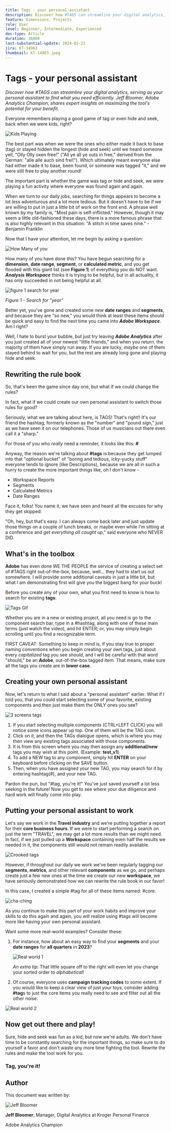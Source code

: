```yaml
---
title: Tags - your personal assistant
description: Discover how #TAGS can streamline your digital analytics, serving as your personal assistant to find what you need efficiently. Jeff Bloomer, Adobe Analytics Champion, shares expert insights on maximizing the tool's potential for your benefit.
feature: Dimensions, Projects
role: User
level: Beginner, Intermediate, Experienced
doc-type: Article
duration: 36000
last-substantial-update: 2024-02-22
jira: KT-14963
thumbnail: KT-14963.jpeg
---
```


# Tags - your personal assistant

_Discover how #TAGS can streamline your digital analytics, serving as your personal assistant to find what you need efficiently. Jeff Bloomer, Adobe Analytics Champion, shares expert insights on maximizing the tool's potential for your benefit._

Everyone remembers playing a good game of tag or even hide and seek, back when we were kids, right?

![Kids Playing](assets/kids-playing2.jpeg)

The best part was when we were the ones who either made it back to base (tag) or stayed hidden the longest (hide and seek) until we heard someone yell, "Olly Olly oxen free!" ("All ye all ye outs in free," derived from the German: "alle alle auch sind frei!").  Which ultimately meant everyone else had either made it to base, been found, or someone was tagged "it," and we were still free to play another round!

The important part is whether the game was tag or hide and seek, we were playing a fun activity where everyone was found again and again.

When we turn to our daily jobs, searching for things appears to become a lot less adventurous and a lot more tedious. But it doesn't have to be if we are willing to put in just a little bit of work on the front end.  A phrase well known by my family is, "Most pain is self-inflicted." However, though it may seem a little old-fashioned these days, there is a more famous phrase that is also highly relevant in this situation: "A stitch in time saves nine." - Benjamin Franklin

Now that I have your attention, let me begin by asking a question:


![How Many of you](assets/how-many-of-you.jpg)

How many of you have done this?  You have begun searching for a **dimension**, **date range**, **segment**, or **calculated metric**, and you get flooded with this giant list (see **Figure 1**) of everything you do NOT want.  ***Analysis Workspace*** thinks it is trying to be helpful, but in all actuality, it has only succeeded in not being helpful at all.

![figure 1 search for year](assets/tags-example-year.jpg)

*Figure 1 - Search for "year"*

Better yet, you've gone and created some *new* **date ranges** and **segments**, and because they are "so new," you would think at least these items should be quick and easy to find the next time you came into ***Adobe Workspace***. Am I right?

Well, I hate to burst your bubble, but just try leaving ***Adobe Analytics*** after you just created all of your newest "little friends," and when you return, the majority of them have simply run away.  If you are lucky, *maybe* one of them stayed behind to wait for you, but the rest are already long gone and playing hide and seek.

## Rewriting the rule book

So, that's been the game since day one, but what if we could change the rules?

In fact, what if we could create our own personal assistant to switch those rules for good?  

Seriously, what we are talking about here, is TAGS!  That's right!!  It's our friend the hashtag, formerly known as the "number" and "pound sign," just as we have seen it on our telephones.  Those of us musicians out there even call it a "sharp."

For those of you who *really* need a reminder, it looks like this: **#**

Anyway, the reason we're talking about **#tags** is because they get lumped into that "optional bucket" of "boring and tedious, icky-yucky stuff" everyone tends to ignore (like Descriptions), because we are all in such a hurry to create the more important things like, oh I don't know -  

- Workspace Reports
- Segments
- Calculated Metrics
- Date Ranges

Face it, folks!  You name it, we have seen and heard all the excuses for why they get skipped:

"Oh, hey, but that's easy.  I can always come back later and just update those things on a couple of lunch breaks, or maybe even while I'm sitting at a conference and *get everything all caught up*," said everyone who NEVER DID.

## What's in the toolbox

**Adobe** has even done WE THE PEOPLE the service of creating a select set of #TAGS right out-of-the-box, because, well… they had to start us out somewhere.  I will provide some additional caveats in just a little bit, but what I am demonstrating first will give you the biggest bang for your buck!

Before you create any of your own, what you first need to know is how to search for existing **tags**:

![Tags Gif](assets/tags-gif.gif)

Whether you are in a new or existing project, all you need is go to the component search bar, type in a #hashtag, along with one of these main terms (just watch the video), and hit ENTER; or, you may simply begin scrolling until you find a recognizable term.

FIRST CAVEAT: Something to keep in mind is, if you stay true to proper naming conventions when you begin creating your *own* tags, just about every *capitalized* tag you see *should*, and I will be careful with that word "should," be an **Adobe**, out-of-the-box tagged item.  That means, make sure all the tags you create are in **lower case**.

## Creating your own personal assistant

Now, let's return to what I said about a "personal assistant" earlier.  What if I told you, that you could start selecting some of your favorite, existing components and then just make them the ONLY ones you see?

![3 screens tags](assets/3-screens-tags.jpg)


1. If you start selecting multiple components (CTRL+LEFT CLICK) you will notice some icons appear up top.  One of them will be the TAG icon.
1. Click on it, and then the TAGs dialogue opens, which is where you may then view any existing tags associated with those components.
1. It is from this screen where you may then assign any **additional/new** tags you may wish at this point.  (Example: **test\_v1**) 
1. To add a NEW tag to any component, simply hit **ENTER** on your keyboard before clicking on the SAVE button. 
1. Then, when you have assigned your new TAG, you may search for it by entering hashtag(#), and your new TAG.

Pardon the pun, but "#tag, you're it!"  You've just saved yourself a lot less seeking in the future!  Now you get to see where your due diligence and hard work will finally come into play.

## Putting your personal assistant to work

Let's say we work in the **Travel industry** and we're putting together a report for their **core business hours**.  If we were to start performing a search on just the term "TRAVEL", we may get a lot more results than we might need.  In fact, if we just pulled up a **Workspace** containing even half the results we needed in it, the components still would not remain readily available.

![Crooked tags](assets/tags-example-travel.jpg)

However, if throughout our daily we work we've been regularly tagging our **segments**, **metrics**, and other relevant **components** as we go, and perhaps create just a few new ones at the time we create our new **workspace**, we have seriously demonstrated how we can rewrite the rule book in our favor!

In this case, I created a simple #tag for all of these items named: #core.

![cha-ching](assets/cha-ching.png)

As you continue to make this part of your work habits and improve your skills to do this again and again, you will realize using #tags will become more like having your own personal assistant.

Want some more real-world examples? Consider these:

1. For instance, how about an easy way to find your **segments** and your **date ranges** for **all quarters** in **2023**?

    ![Real world 1](assets/real-world-1.png)

   *An extra tip*: That little square off to the right will even let you change your sorted order to *alphabetical*!


1. Of course, everyone uses **campaign tracking codes** to some extent.  If you would like to keep a clear view of just *your* toys, consider adding **#tag**s to just the core items you really need to see and filter out all the other noise:

![Real world 2](assets/real-world-2.png)

## Now get out there and play!

Sure, hide and seek was fun as a kid, but now we're adults.  We don't have time to be constantly searching for the important things, so make sure to do yourself a favor and don't waste any more time fighting the tool.  Rewrite the rules and make the tool work for you.

### Tag, you're it!


## Author

This document was written by:

![Jeff Bloomer](assets/jeff-bloomer.png)

**Jeff Bloomer**, Manager, Digital Analytics at Kroger Personal Finance

Adobe Analytics Champion







